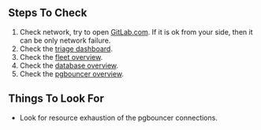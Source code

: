 ## Steps To Check

1. Check network, try to open [GitLab.com](https://gitlab.com). If it is ok from your side, then it can be only network failure.
1. Check the [triage dashboard](https://dashboards.gitlab.net/d/RZmbBr7mk/gitlab-triage?orgId=1).
1. Check the [fleet overview](https://dashboards.gitlab.net/dashboard/db/fleet-overview).
1. Check the [database overview](https://dashboards.gitlab.net/d/000000144/postgresql-overview?orgId=1).
1. Check the [pgbouncer overview](https://dashboards.gitlab.net/d/PwlB97Jmk/pgbouncer-overview?orgId=1).

## Things To Look For

- Look for resource exhaustion of the pgbouncer connections.
